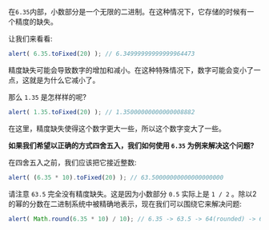 在`6.35`内部，小数部分是一个无限的二进制。在这种情况下，它存储的时候有一个精度的缺失。

让我们来看看:

```js run
alert( 6.35.toFixed(20) ); // 6.34999999999999964473
```

精度缺失可能会导致数字的增加和减小。在这种特殊情况下，数字可能会变小了一点，这就是为什么它减小了。

那么 `1.35` 是怎样样的呢?

```js run
alert( 1.35.toFixed(20) ); // 1.35000000000000008882
```

在这里，精度缺失使得这个数字更大一些，所以这个数字变大了一些。

**如果我们希望以正确的方式四舍五入，我们如何使用 `6.35` 为例来解决这个问题?**

在四舍五入之前，我们应该把它接近整数:

```js run
alert( (6.35 * 10).toFixed(20) ); // 63.50000000000000000000
```

请注意 `63.5` 完全没有精度缺失。这是因为小数部分 `0.5` 实际上是 `1 / 2` 。除以2的幂的分数在二进制系统中被精确地表示，现在我们可以围绕它来解决问题:


```js run
alert( Math.round(6.35 * 10) / 10); // 6.35 -> 63.5 -> 64(rounded) -> 6.4
```


